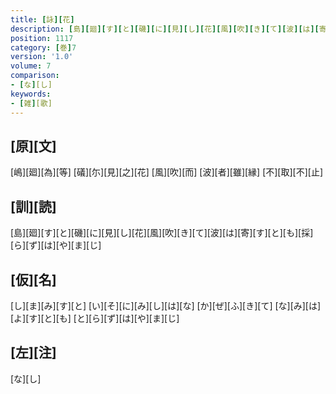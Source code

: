 ```yaml
---
title: [詠][花]
description: [島][廻][す][と][磯][に][見][し][花][風][吹][き][て][波][は][寄][す][と][も][採][ら][ず][は][や][ま][じ]
position: 1117
category: [巻]7
version: '1.0'
volume: 7
comparison:
- [な][し]
keywords:
- [雑][歌]
---
```


## [原][文]

[嶋][廻][為][等] [礒][尓][見][之][花] [風][吹][而] [波][者][雖][縁] [不][取][不][止]

## [訓][読]

[島][廻][す][と][磯][に][見][し][花][風][吹][き][て][波][は][寄][す][と][も][採][ら][ず][は][や][ま][じ]

## [仮][名]

[し][ま][み][す][と] [い][そ][に][み][し][は][な] [か][ぜ][ふ][き][て] [な][み][は][よ][す][と][も] [と][ら][ず][は][や][ま][じ]

## [左][注]

[な][し]
